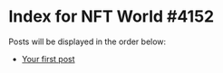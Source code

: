 # Index for NFT World #4152
Posts will be displayed in the order below:

- [Your first post](./001-first.md)

